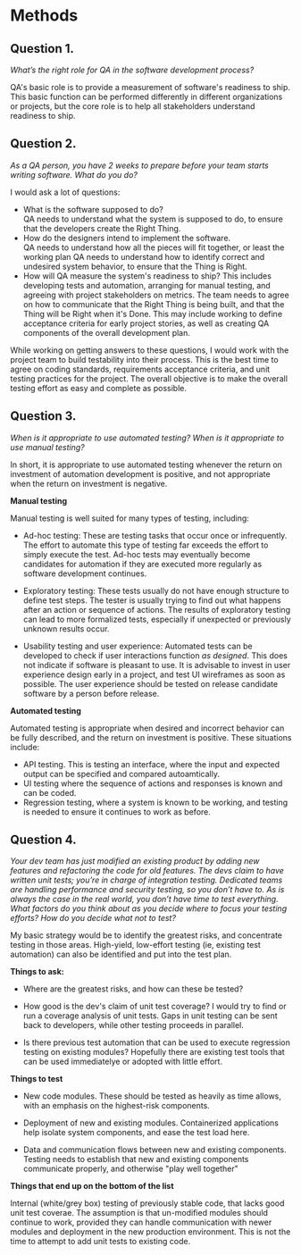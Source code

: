 # Methods




## Question 1. 

_What’s the right role for QA in the software development process?_

QA's basic role is to provide a measurement of software's readiness to ship.  This basic function can be performed differently 
in different organizations or projects, but the core role is to help all stakeholders understand readiness to ship. 
    
## Question 2. 

_As a QA person, you have 2 weeks to prepare before your team starts writing software. What do you do?_

I would ask a lot of questions:

*  What is the software supposed to do?  
    QA needs to understand what the system is supposed to do, to ensure that the developers create the Right Thing.
* How do the designers intend to implement the software.  
    QA needs to understand how all the pieces will fit together, or least the working plan  QA needs to understand how
    to identify correct and undesired system behavior, to ensure that the Thing is Right.
* How will QA measure the system's readiness to ship?
    This includes developing tests and automation, arranging for manual testing, and agreeing with project stakeholders on
    metrics.  The team needs to agree on how to communicate that the Right Thing is being built, and that the Thing will be 
    Right when it's Done.  This may include working to define acceptance criteria for early project stories, as well
    as creating QA components of the overall development plan.


While working on getting answers to these questions, I would work with the project team to build testability into
their process.  This is the best time to agree on coding standards, requirements acceptance criteria, and unit testing
practices for the project.  The overall objective is to make the overall testing effort as easy and complete as possible.
   
## Question 3. 

_When is it appropriate to use automated testing? When is it appropriate to use manual testing?_

In short, it is appropriate to use automated testing whenever the return on investment of automation development 
is positive, and not appropriate when the return on investment is negative.
        
__Manual testing__

Manual testing is well suited for many types of testing, including:

* Ad-hoc testing:  These are testing tasks that occur once or infrequently.  The effort to automate this type of testing
far exceeds the effort to simply execute the test. Ad-hoc tests may eventually become candidates for automation if
they are executed more regularly as software development continues.  

* Exploratory testing:  These tests usually do not have enough structure to define test steps.  The tester is usually 
trying to find out what happens after an action or sequence of actions.  The results of exploratory testing can lead
to more formalized tests, especially if unexpected or previously unknown results occur.

* Usability testing and user experience:  Automated tests can be developed to check if user interactions function _as
designed_.  This does not indicate if software is pleasant to use.  It is advisable to invest in user experience design
early in a project, and test UI wireframes as soon as possible.  The user experience should be tested 
on release candidate software by a person before release.

__Automated testing__

Automated testing is appropriate when desired and incorrect behavior can be fully described, and the return on investment
is positive.  These situations include:

* API testing.  This is testing an interface, where the input and expected output can be specified and compared autoamtically.
* UI testing where the sequence of actions and responses is known and can be coded.
* Regression testing, where a system is known to be working, and testing is needed to ensure it continues to work as before.
    
## Question 4. 
_Your dev team has just modified an existing product by adding new features and refactoring the
code for old features. The devs claim to have written unit tests; you’re in charge of integration
testing. Dedicated teams are handling performance and security testing, so you don’t have to. As
is always the case in the real world, you don’t have time to test everything. What factors do you
think about as you decide where to focus your testing efforts? How do you decide what not to
test?_

My basic strategy would be to identify the greatest risks, and concentrate testing in those areas.  High-yield, 
low-effort testing (ie, existing test automation) can also be identified and put into the test plan.

__Things to ask:__

* Where are the greatest risks, and how can these be tested?

* How good is the dev's claim of unit test coverage?
  I would try to find or run a coverage analysis of unit tests.  Gaps in unit testing can be sent back to developers, while
other testing proceeds in parallel.

* Is there previous test automation that can be used to execute regression testing on existing modules?  Hopefully there
are existing test tools that can be used immediatelye or adopted with little effort.


__Things to test__

* New code modules. These should be tested as heavily as time allows, with an emphasis on the highest-risk components.

* Deployment of new and existing modules.  Containerized applications help isolate system components, and ease the test load here.

* Data and communication flows between new and existing components.  Testing needs to establish that new and existing components
communicate properly, and otherwise "play well together"
   
__Things that end up on the bottom of the list__ 

Internal (white/grey box) testing of previously stable code, that lacks good unit test coverae.  The assumption is that un-modified modules
should continue to work, provided they can handle communication with newer modules and deployment in the new 
production environment.  This is not the time to attempt to add unit tests to existing code.



